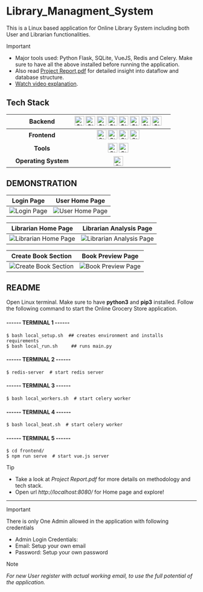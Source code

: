 # Library_Managment_System
This is a Linux based application for Online Library System including both User and Librarian functionalities. 

> [!IMPORTANT]
> - Major tools used: Python Flask, SQLite, VueJS, Redis and Celery. Make sure to have all the above installed before running the application. 
> - Also read [Project Report,pdf](https://github.com/nibedita6302/Library_Managment_System/blob/main/Project%20Report.pdf) for detailed insight into dataflow and database structure.
> - [Watch video explanation](https://drive.google.com/file/d/1cfUpk_kHY8g6TO8ziogGYNgc7jcmg3cw/view).

## Tech Stack
||**Backend**| <img alt="Static Badge" src="https://img.shields.io/badge/Python-blue?style=plastic&logo=python&logoColor=yellow" height="25"> <img alt="Static Badge" src="https://img.shields.io/badge/SQLite_3-brightgreen?style=plastic&logo=sqlite&logoColor=white" height="25"> <img alt="Static Badge" src="https://img.shields.io/badge/SQLAlchemy-%23eb3a1f?style=plastic&logo=SQLAlchemy&logoColor=black" height="25"> <img alt="Static Badge" src="https://img.shields.io/badge/Flask-white?style=plastic&logo=flask&logoColor=black" height="25"> <img alt="Static Badge" src="https://img.shields.io/badge/Flask_Security_too-black?style=plastic&logo=flask&logoColor=white" height="25"> <img alt="Static Badge" src="https://img.shields.io/badge/Redis-red?style=plastic&logo=redis&logoColor=white" height="25"> <img alt="Static Badge" src="https://img.shields.io/badge/REST_API-%23f4f8af?style=plastic&logo=academia&logoColor=purple" height="25"> <img alt="Static Badge" src="https://img.shields.io/badge/Celery-brightgreen?style=plastic&logo=celery&logoColor=black" height="25"> ||
|------|:-------:|:-----------------------------------------------------------------------------------------------------------------------:|-----|
||**Frontend**| <img alt="Static Badge" src="https://img.shields.io/badge/NPM-magenta?style=plastic&logo=npm&logoColor=white" height="25"> <img alt="Static Badge" src="https://img.shields.io/badge/Javascript-yellow?style=plastic&logo=Javascript&logoColor=black" height="25"> <img alt="Static Badge" src="https://img.shields.io/badge/HTML5-orange?style=plastic&logo=HTML5&logoColor=white" height="25"> <img alt="Static Badge" src="https://img.shields.io/badge/VueJS-grey?style=plastic&logo=vue.js&logoColor=green" height="25"> ||
||**Tools**| <img alt="Static Badge" src="https://img.shields.io/badge/Git-%23ae1710?style=plastic&logo=git&logoColor=white" height="25"> <img alt="Static Badge" src="https://img.shields.io/badge/Postman-white?style=plastic&logo=postman&logoColor=red" height="25"> ||
||**Operating System**|<img alt="Static Badge" src="https://img.shields.io/badge/Linux-purple?style=plastic&logo=linux&logoColor=black" height="25"> ||

## DEMONSTRATION

| Login Page | User Home Page |
|------------|----------------|
| ![Login Page](https://github.com/user-attachments/assets/36168be1-6740-43f7-a2be-80991c26d976) | ![User Home Page](https://github.com/user-attachments/assets/749be3ac-4800-4ab6-b7a3-bc849d0a91b4) |

| Librarian Home Page | Librarian Analysis Page |
|---------------------|---------------------|
| ![Librarian Home Page](https://github.com/user-attachments/assets/da120b81-2629-4c37-aec1-61eaedaff436) | ![Librarian Analysis Page](https://github.com/user-attachments/assets/37cf9dce-a9f6-4de8-8458-f26a60f9db9f) |

| Create Book Section | Book Preview Page |
|-------------------|-----------------|
| ![Create Book Section](https://github.com/user-attachments/assets/ed899e5b-7ccb-43a7-9747-a863d5a57728) | ![Book Preview Page](https://github.com/user-attachments/assets/bfb0992f-d2dd-4713-98e3-9fd34e790bbc) | 

## README 

Open Linux terminal. Make sure to have __python3__ and __pip3__ installed. Follow the following command to 
start the Online Grocery Store application.

#### ------ TERMINAL 1 ------
```
$ bash local_setup.sh  ## creates environment and installs requirements 
$ bash local_run.sh		## runs main.py
```

#### ------ TERMINAL 2 ------
``` 
$ redis-server  # start redis server
```

#### ------ TERMINAL 3 ------
``` 
$ bash local_workers.sh  # start celery worker
```

#### ------ TERMINAL 4 ------
``` 
$ bash local_beat.sh  # start celery worker
```

#### ------ TERMINAL 5 ------
```
$ cd frontend/
$ npm run serve  # start vue.js server
```
> [!TIP]
> - Take a look at _Project Report.pdf_ for more details on methodology and tech stack.
> - Open url *http://localhost:8080/* for Home page and explore! 
---------------------------------------------------
> [!IMPORTANT]
>There is only One Admin allowed in the application with following credentials
>- Admin Login Credentials:
>- Email: Setup your own email
>- Password: Setup your own password 

> [!NOTE]
> *For new User register with actual working email, to use the full potential of the application.*

